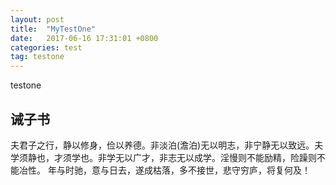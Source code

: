 ```yaml
---
layout: post
title:  "MyTestOne"
date:   2017-06-16 17:31:01 +0800
categories: test
tag: testone
---
```



testone


诫子书
------------------------


夫君子之行，静以修身，俭以养德。非淡泊(澹泊)无以明志，非宁静无以致远。夫学须静也，才须学也。非学无以广才，非志无以成学。淫慢则不能励精，险躁则不能冶性。
年与时驰，意与日去，遂成枯落，多不接世，悲守穷庐，将复何及！


[baidu]:      https://www.baidu.com